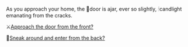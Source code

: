 As you approach your home, the 🚪door is ajar, ever so slightly, 🕯candlight emanating from the cracks.

⚔️[Approach the door from the front?](../0/0.md)

🏰[Sneak around and enter from the back?](../begin-journey.md)
